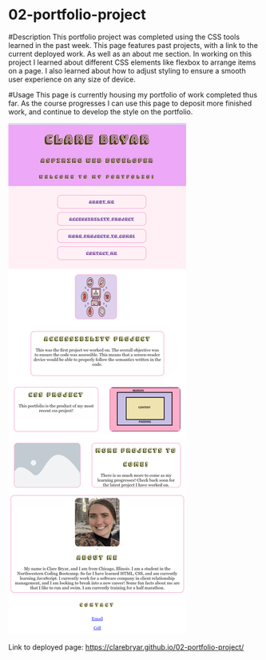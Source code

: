 # 02-portfolio-project
#Description 
This portfolio project was completed using the CSS tools learned in the past week. This page features past projects, with a link to the current deployed work. As well as an about me section. In working on this project I learned about different CSS elements like flexbox to arrange items on a page. I also learned about how to adjust styling to ensure a smooth user experience on any size of device. 

#Usage
This page is currently housing my portfolio of work completed thus far. As the course progresses I can use this page to deposit more finished work, and continue to develop the style on the portfolio. 

![Portfolio Page](./assets/portfolio-screenshot.png)

Link to deployed page: https://clarebryar.github.io/02-portfolio-project/
